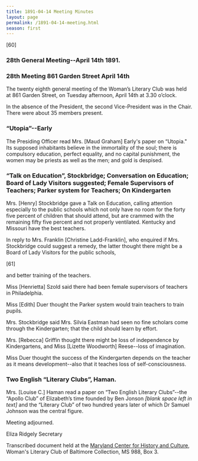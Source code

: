 ```yaml
---
title: 1891-04-14 Meeting Minutes
layout: page
permalink: /1891-04-14-meeting.html
season: first
---
```


<style>
    #maincontent{
        font-size:1.4em;
    }
</style>
[60]

### 28th General Meeting--April 14th 1891.

### 28th Meeting 861 Garden Street April 14th

The twenty eighth general meeting of the Woman’s Literary Club was held at 861 Garden Street, on Tuesday afternoon, April 14th at 3.30 o’clock.

In the absence of the President, the second Vice-President was in the Chair. There were about 35 members present.

### “Utopia”--Early

The Presiding Officer read Mrs. [Maud Graham] Early's paper on “Utopia." Its supposed inhabitants believe in the immortality of the soul; there is compulsory education, perfect equality, and no capital punishment, the women may be priests as well as the men; and gold is despised.

### “Talk on Education”, Stockbridge; Conversation on Education; Board of Lady Visitors suggested; Female Supervisors of Teachers; Parker system for Teachers; On Kindergarten

Mrs. [Henry] Stockbridge gave a Talk on Education, calling attention especially to the public schools which not only have no room for the forty five percent of children that should attend, but are crammed with the remaining fifty five percent and not properly ventilated. Kentucky and Missouri have the best teachers.

In reply to Mrs. Franklin [Christine Ladd-Franklin], who enquired if Mrs. Stockbridge could suggest a remedy, the latter thought there might be a Board of Lady Visitors for the public schools,

[61]

and better training of the teachers.

Miss [Henrietta] Szold said there had been female supervisors of teachers in Philadelphia.

Miss [Edith] Duer thought the Parker system would train teachers to train pupils.

Mrs. Stockbridge said Mrs. Silvia Eastman had seen no fine scholars come through the Kindergarten; that the child should learn by effort.

Mrs. [Rebecca] Griffin thought there might be loss of independence by Kindergartens, and Miss [Lizette Woodworth] Reese--loss of imagination.

Miss Duer thought the success of the Kindergarten depends on the teacher as it means development--also that it teaches loss of self-consciousness.

### Two English “Literary Clubs”, Haman.

Mrs. [Louise C.] Haman read a paper on “Two English Literary Clubs”--the “Apollo Club” of Elizabeth’s time founded by Ben Jonson _[blank space left in text]_ and the “Literary Club” of two hundred years later of which Dr Samuel Johnson was the central figure.

Meeting adjourned.

Eliza Ridgely
Secretary

Transcribed document held at the [Maryland Center for History and Culture](http://mdhs.org/), Woman's Literary Club of Baltimore Collection, MS 988, Box 3. 